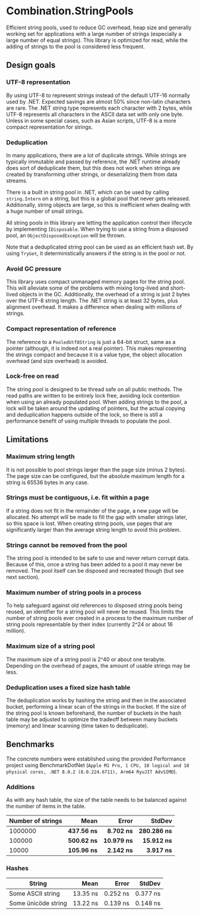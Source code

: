 # Combination.StringPools

Efficient string pools, used to reduce GC overhead, heap size and generally working set for applications with a large number of strings (especially a large number of equal strings). This library is optimized for read, while
the adding of strings to the pool is considered less frequent.


## Design goals

### UTF-8 representation

By using UTF-8 to represent strings instead of the default UTF-16 normally used by .NET. Expected savings are almost 50% since non-latin characters are rare. The .NET string type represents each character with 2 bytes, while UTF-8 represents all characters in the ASCII data set with only one byte. Unless in some special cases, such as Asian scripts, UTF-8 is a more compact representation for strings.

### Deduplication

In many applications, there are a lot of duplicate strings. While strings are typically immutable and passed by reference, the .NET runtime already does sort of deduplicate them, but this does not work when strings are created by transforming other strings, or deserializing them from data streams.

There is a built in string pool in .NET, which can be used by calling `string.Intern` on a string, but this is a global pool that never gets released. Additionally, string objects are large, so this is inefficient when dealing with a huge number of small strings.

All string pools in this library are letting the application control their lifecycle by implementing `IDisposable`. When trying to use a string from a disposed pool, an `ObjectDisposedException` will be thrown.

Note that a deduplicated string pool can be used as an efficient hash set. By using `TryGet`, it deterministically answers if the string is in the pool or not.

### Avoid GC pressure

This library uses compact unmanaged memory pages for the string pool. This will alleviate some of the problems with mixing long-lived and short-lived objects in the GC. Additionally, the overhead of a string is just 2 bytes over the UTF-8 string length. The .NET string is at least 32 bytes, plus alignment overhead. It makes a difference when dealing with millions of strings.

### Compact representation of reference

The reference to a `PooledUtf8String` is just a 64-bit struct, same as a pointer (although, it is indeed not a real pointer). This makes representing the strings compact and because it is a value type, the object allocation overhead (and size overhead) is avoided.

### Lock-free on read

The string pool is designed to be thread safe on all public methods. The read paths are written to be entirely lock free, avoiding lock contention when using an already populated pool. When adding strings to the pool, a lock will be taken around the updating of pointers, but the actual copying and deduplication happens outside of the lock, so there is still a performance benefit of using multiple threads to populate the pool.

## Limitations

### Maximum string length

It is not possible to pool strings larger than the page size (minus 2 bytes). The page size can be configured, but the absolute maximum length for a string is 65536 bytes in any case.

### Strings must be contiguous, i.e. fit within a page

If a string does not fit in the remainder of the page, a new page will be allocated. No attempt will be made to fill the gap with smaller strings later, so this space is lost. When creating string pools, use pages that are significantly larger than the average string length to avoid this problem.

### Strings cannot be removed from the pool

The string pool is intended to be safe to use and never return corrupt data. Because of this, once a string has been added to a pool it may never be removed. The pool itself can be disposed and recreated though (but see next section).

### Maximum number of string pools in a process

To help safeguard against old references to disposed string pools being reused, an identifier for a string pool will never be reused. This limits the number of string pools ever created in a process to the maximum number of string pools representable by their index (currently 2^24 or about 16 million).

### Maximum size of a string pool

The maximum size of a string pool is 2^40 or about one terabyte. Depending on the overhead of pages, the amount of usable strings may be less.

### Deduplication uses a fixed size hash table
The deduplication works by hashing the string and then in the associated bucket, performing a linear scan of the strings in the bucket. If the size of the string pool is known beforehand, the number of buckets in the hash table may be adjusted to optimize the tradeoff between many buckets (memory) and linear scanning (time taken to deduplicate).

## Benchmarks

The concrete numbers were established using the provided Performance project using BenchmarkDotNet (`Apple M1 Pro, 1 CPU, 10 logical and 10 physical cores, .NET 8.0.2 (8.0.224.6711), Arm64 RyuJIT AdvSIMD`).

### Additions

As with any hash table, the size of the table needs to be balanced against the number of items in the table.

| Number of strings | Mean | Error | StdDev |
|-|-:|-:|-:|
| 1000000 | **437.56 ns** | **8.702 ns**  | **280.286 ns** |
| 100000  | **500.62 ns** | **10.979 ns** | **15.912 ns**  |
| 10000   | **105.96 ns** |  **2.142 ns** | **3.917 ns**   |

### Hashes

| String              | Mean     | Error    | StdDev   |
|-------------------- |---------:|---------:|---------:|
| Some ASCII string   | 13.35 ns | 0.252 ns | 0.377 ns |
| Some ünicöde string | 13.22 ns | 0.139 ns | 0.148 ns |
